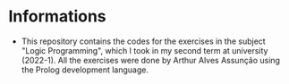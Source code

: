# Informations

 - This repository contains the codes for the exercises in the subject "Logic Programming", which I took in my second term at university (2022-1). All the exercises were done by Arthur Alves Assunção using the Prolog development language.

#
